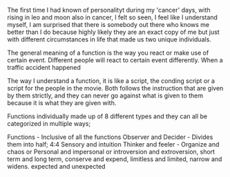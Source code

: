 The first time I had known of personalityt during my 'cancer' days, with rising in leo and moon also in cancer, I felt so seen, I feel like I understand myself, I am surprised that there is somebody out there who knows me better than I do because highly likely they are an exact copy of me but just with  different circumstances in life that made us two unique individuals. 

The general meaning of a function is the way you react or make use of certain event. Different people will react to certain event differently. When a traffic accident happened 

The way I understand a function, it is like a script, the conding script or a script for the people in the movie. Both follows the instruction that are given by them strictly, and they can never go against what is given to them because it is what they are given with.

Functions individually made up of 8 different types and they can all be categorized in multiple ways; 

Functions      -   Inclusive of all the functions
Observer and  Decider - Divides them into half; 4:4
Sensory and intuition Thinker and feeler - 
Organize and chaos or Personal and impersonal or introversion and extroversion, short term and long term, conserve and expend, limitless and limited, narrow and widens. expected and unexpected
